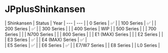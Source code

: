 # JPplusShinkansen


| Shinkansen | Status | Year 
| --- | --- |
| 0 Series | ✅ | 
| 100 Series | ✅ | 
| 200 Series | ✅ | 
| 300 Series | | 
| 400 Series | WIP | 
| 500 Series | |
| 700 Series | |
| N700 Series | |
| 800 Series | |
| E1 (MAX) Series | |
| E2 Series | |
| E3 Series | ✅ |
| E4 (MAX) Series | ✅ |  
| E5 Series | ✅ | 
| E6 Series |  ✅ | 
| E7/W7 Series |
| E8 Series |
| L0 Series |